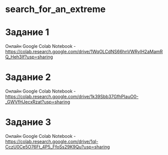 # search_for_an_extreme


# Задание 1

Онлайн Google Colab Notebook - https://colab.research.google.com/drive/1WqOLCdNS66hnVWRylH2aMamRQ_Heh3If?usp=sharing

# Задание 2

Онлайн Google Colab Notebook - https://colab.research.google.com/drive/1k39Sbb37GfhPIauO0-_GWVfHJecxRzat?usp=sharing

# Задание 3

Онлайн Google Colab Notebook - https://colab.research.google.com/drive/1ql-CczU0Ce5O76Ft_4P5_FfoSs29K9Qu?usp=sharing
